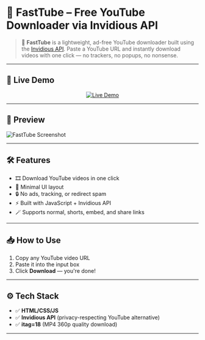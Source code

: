 # 🎥 FastTube – Free YouTube Downloader via Invidious API


> 🚀 **FastTube** is a lightweight, ad-free YouTube downloader built using the [Invidious API](https://github.com/iv-org/invidious). Paste a YouTube URL and instantly download videos with one click — no trackers, no popups, no nonsense.

---

## 🔗 Live Demo

<p align="center">
  <a href="https://pratikkarbhal.github.io/FastTube/" target="_blank">
    <img src="https://img.shields.io/badge/🚀%20Try%20FastTube%20Now-Click%20Here-blue?style=for-the-badge" alt="Live Demo">
  </a>
</p>

---

## 📸 Preview

![FastTube Screenshot](https://github.com/user-attachments/assets/3db96dab-d005-43ee-a3d1-5cd65c049b7d)


---

## 🛠️ Features

- 🎞️ Download YouTube videos in one click
- 🧼 Minimal UI layout
- 🔒 No ads, tracking, or redirect spam
- ⚡ Built with JavaScript + Invidious API
- 🪄 Supports normal, shorts, embed, and share links

---

## 📥 How to Use

1. Copy any YouTube video URL
2. Paste it into the input box
3. Click **Download** — you're done!

---

## ⚙️ Tech Stack

- ✅ **HTML/CSS/JS**
- ✅ **Invidious API** (privacy-respecting YouTube alternative)
- ✅ **itag=18** (MP4 360p quality download)

---


